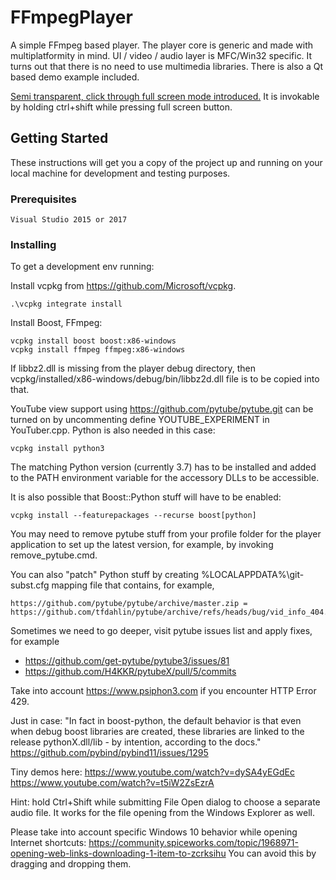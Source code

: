 # FFmpegPlayer

A simple FFmpeg based player. The player core is generic and made with multiplatformity in mind. UI / video / audio layer is MFC/Win32 specific. It turns out that there is no need to use multimedia libraries. There is also a Qt based demo example included.

[Semi transparent, click through full screen mode introduced.](https://bit.ly/2JLTbQn) It is invokable by holding ctrl+shift while pressing full screen button.

## Getting Started

These instructions will get you a copy of the project up and running on your local machine for development and testing purposes.

### Prerequisites


```
Visual Studio 2015 or 2017
```

### Installing

To get a development env running:

Install vcpkg from https://github.com/Microsoft/vcpkg.

```
.\vcpkg integrate install
```

Install Boost, FFmpeg:

```
vcpkg install boost boost:x86-windows
vcpkg install ffmpeg ffmpeg:x86-windows

```

If libbz2.dll is missing from the player debug directory, then vcpkg/installed/x86-windows/debug/bin/libbz2d.dll file is to be copied into that. 

YouTube view support using https://github.com/pytube/pytube.git can be turned on by uncommenting define YOUTUBE_EXPERIMENT in YouTuber.cpp. Python is also needed in this case:

```
vcpkg install python3

```

The matching Python version (currently 3.7) has to be installed and added to the PATH environment variable for the accessory DLLs to be accessible.

It is also possible that Boost::Python stuff will have to be enabled:
```
vcpkg install --featurepackages --recurse boost[python]

```

You may need to remove pytube stuff from your profile folder for the player application to set up the latest version, for example, by invoking remove_pytube.cmd.

You can also "patch" Python stuff by creating %LOCALAPPDATA%\git-subst.cfg mapping file that contains, for example,

```
https://github.com/pytube/pytube/archive/master.zip = https://github.com/tfdahlin/pytube/archive/refs/heads/bug/vid_info_404.zip
```

Sometimes we need to go deeper, visit pytube issues list and apply fixes, for example 
- https://github.com/get-pytube/pytube3/issues/81
- https://github.com/H4KKR/pytubeX/pull/5/commits

Take into account https://www.psiphon3.com if you encounter HTTP Error 429.

Just in case: "In fact in boost-python, the default behavior is that even when debug boost libraries are created, these libraries are linked to the release pythonX.dll/lib - by intention, according to the docs." https://github.com/pybind/pybind11/issues/1295

Tiny demos here: https://www.youtube.com/watch?v=dySA4yEGdEc https://www.youtube.com/watch?v=t5iW2ZsEzrA

Hint: hold Ctrl+Shift while submitting File Open dialog to choose a separate audio file. It works for the file opening from the Windows Explorer as well.

Please take into account specific Windows 10 behavior while opening Internet shortcuts: https://community.spiceworks.com/topic/1968971-opening-web-links-downloading-1-item-to-zcrksihu You can avoid this by dragging and dropping them.
